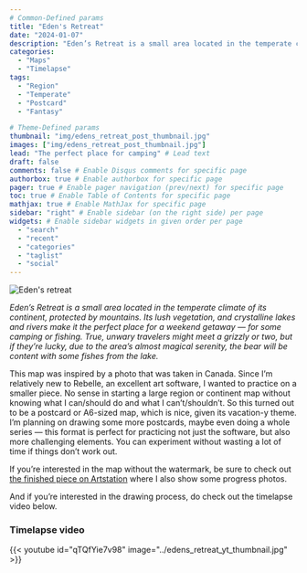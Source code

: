 ```yaml
---
# Common-Defined params
title: "Eden's Retreat"
date: "2024-01-07"
description: "Eden’s Retreat is a small area located in the temperate climate of its continent, protected by mountains. It's the perfect place for camping."
categories:
  - "Maps"
  - "Timelapse"
tags:
  - "Region"
  - "Temperate"
  - "Postcard"
  - "Fantasy"

# Theme-Defined params
thumbnail: "img/edens_retreat_post_thumbnail.jpg"
images: ["img/edens_retreat_post_thumbnail.jpg"]
lead: "The perfect place for camping" # Lead text
draft: false
comments: false # Enable Disqus comments for specific page
authorbox: true # Enable authorbox for specific page
pager: true # Enable pager navigation (prev/next) for specific page
toc: true # Enable Table of Contents for specific page
mathjax: true # Enable MathJax for specific page
sidebar: "right" # Enable sidebar (on the right side) per page
widgets: # Enable sidebar widgets in given order per page
  - "search"
  - "recent"
  - "categories"
  - "taglist"
  - "social"
---
```



![Eden's retreat](../edens_retreat_watermark.jpg)

_Eden’s Retreat is a small area located in the temperate climate of its continent, protected by mountains. Its lush vegetation, and crystalline lakes and rivers make it the perfect place for a weekend getaway — for some camping or fishing. True, unwary travelers might meet a grizzly or two, but if they’re lucky, due to the area’s almost magical serenity, the bear will be content with some fishes from the lake._

This map was inspired by a photo that was taken in Canada. Since I’m relatively new to Rebelle, an excellent art software, I wanted to practice on a smaller piece. No sense in starting a large region or continent map without knowing what I can/should do and what I can’t/shouldn’t. So this turned out to be a postcard or A6-sized map, which is nice, given its vacation-y theme. I’m planning on drawing some more postcards, maybe even doing a whole series — this format is perfect for practicing not just the software, but also more challenging elements. You can experiment without wasting a lot of time if things don’t work out.

If you’re interested in the map without the watermark, be sure to check out [the finished piece on Artstation](https://www.artstation.com/artwork/49R0rk) where I also show some progress photos.

And if you’re interested in the drawing process, do check out the timelapse video below.

### Timelapse video

{{< youtube id="qTQfYie7v98" image="../edens_retreat_yt_thumbnail.jpg" >}}
